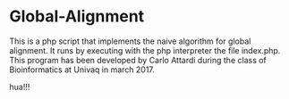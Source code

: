 # Global-Alignment
This is a php script that implements the naive algorithm for global alignment.
It runs by executing with the php interpreter the file index.php.
This program has been developed by Carlo Attardi during the class of Bioinformatics at Univaq in march 2017.



hua!!!
